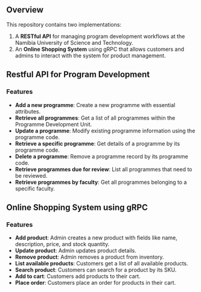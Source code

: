 ## Overview
This repository contains two implementations:
1. A **RESTful API** for managing program development workflows at the Namibia University of Science and Technology.
2. An **Online Shopping System** using gRPC that allows customers and admins to interact with the system for product management.

## Restful API for Program Development

### Features
- **Add a new programme**: Create a new programme with essential attributes.
- **Retrieve all programmes**: Get a list of all programmes within the Programme Development Unit.
- **Update a programme**: Modify existing programme information using the programme code.
- **Retrieve a specific programme**: Get details of a programme by its programme code.
- **Delete a programme**: Remove a programme record by its programme code.
- **Retrieve programmes due for review**: List all programmes that need to be reviewed.
- **Retrieve programmes by faculty**: Get all programmes belonging to a specific faculty.

## Online Shopping System using gRPC

### Features
- **Add product**: Admin creates a new product with fields like name, description, price, and stock quantity.
- **Update product**: Admin updates product details.
- **Remove product**: Admin removes a product from inventory.
- **List available products**: Customers get a list of all available products.
- **Search product**: Customers can search for a product by its SKU.
- **Add to cart**: Customers add products to their cart.
- **Place order**: Customers place an order for products in their cart.
